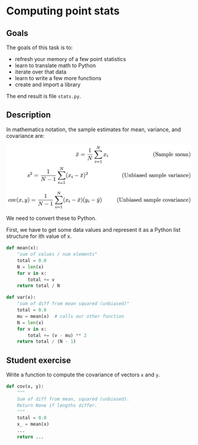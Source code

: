 # Computing point stats

## Goals

The goals of this task is to:

* refresh your memory of a few point statistics
* learn to translate math to Python
* iterate over that data
* learn to write a few more functions
* create and import a library

The end result is file `stats.py`.

## Description

In mathematics notation, the sample estimates for mean, variance, and covariance are:

<img src="figures/point-stats.png" width=500>

We need to convert these to Python.

First, we have to get some data values and represent it as a Python list structure for ith value of x.

```python
def mean(x):
    "sum of values / num elements"
    total = 0.0
    N = len(x)
    for v in x:
        total += v
    return total / N
```

```python
def var(x):
    "sum of diff from mean squared (unbiased)"
    total = 0.0
    mu = mean(x)  # calls our other function
    N = len(x)
    for v in x:
        total += (v - mu) ** 2
    return total / (N - 1)
```

## Student exercise

Write a function to compute the covariance of vectors `x` and `y`.

```python
def cov(x, y):
    """
    Sum of diff from mean, squared (unbiased).
    Return None if lengths differ.
    """
    total = 0.0
    x_ = mean(x)
    ...
    return ...
```
